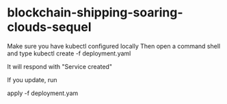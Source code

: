 # blockchain-shipping-soaring-clouds-sequel
Make sure you have kubectl configured locally
Then open a command shell and type 
kubectl create -f deployment.yaml

It will respond with "Service created"

If you update, run 

apply -f deployment.yam
